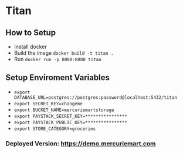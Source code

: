 # Titan

## How to Setup
- Install docker
- Build the image `docker build -t titan .`
- Run `docker run -p 8080:8080 titan`

## Setup Enviroment Variables
- `export DATABASE_URL=postgres://postgres:password@localhost:5432/titan`
- `export SECRET_KEY=changeme`
- `export BUCKET_NAME=mercuriemartstorage`
- `export PAYSTACK_SECRET_KEY=****************`
- `export PAYSTACK_PUBLIC_KEY=****************`
- `export STORE_CATEGORY=groceries`

### Deployed Version: https://demo.mercuriemart.com
